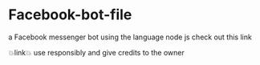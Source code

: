 # Facebook-bot-file
a Facebook messenger bot using the language node js
check out this link

💥link💥
 use responsibly and give credits to the owner 
